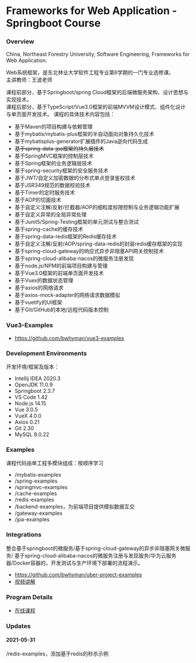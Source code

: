 # Frameworks for Web Application - Springboot Course

### Overview

China, Northeast Forestry University, Software Engineering, Frameworks for Web Application.

Web系统框架，是东北林业大学软件工程专业第6学期的一门专业选修课。  
主讲教师：王波老师

课程前部分，基于Springboot/spring Cloud框架的后端微服务架构、设计思想与实现技术。  
课程后部分，基于TypeScript/Vue3.0框架的前端MVVM设计模式、组件化设计与单页面开发技术。
课程的具体技术内容包括：
- 基于Maven的项目构建与依赖管理
- 基于mybatis/mybatis-plus框架的半自动面向对象持久化技术
- 基于mybatisplus-generator扩展插件的Java逆向代码生成
- ~~基于spring-data-jpa框架的持久层技术~~
- 基于SpringMVC框架的控制层技术
- 基于Spring框架的业务逻辑层技术
- 基于spring-security框架的安全服务技术
- 基于JWT/自定义加密数据的分布式单点登录鉴权技术
- 基于JSR349规范的数据校验技术
- 基于Timer的定时服务技术
- 基于AOP的切面技术
- 基于自定义注解/反射/拦截器/AOP的细粒度权限控制与业务逻辑功能扩展
- 基于自定义异常的全局异常处理
- 基于Junit5/Spring-Testing框架的单元测试与整合测试
- 基于spring-cache的缓存技术
- 基于spring-data-redis框架的Redis缓存技术
- 基于自定义注解/反射/AOP/spring-data-redis的封装redis缓存框架的实现
- 基于spring-cloud-gateway的响应式异步非阻塞API网关控制技术
- 基于spring-cloud-alibaba-nacos的微服务注册发现
- 基于node.js/NPM的前端项目构建与管理
- 基于Vue3.0框架的前端单页面开发技术
- 基于Vuex的数据状态管理
- 基于axios的网络请求
- 基于axios-mock-adapter的网络请求数据模拟
- 基于vuetify的UI框架
- 基于Git/GitHub的本地/远程代码版本控制

### Vue3-Examples
- https://github.com/bwhyman/vue3-examples

### Development Environments
开发环境/框架及版本：
- Intellij IDEA 2020.3
- OpenJDK 11.0.9
- Springboot 2.3.7
- VS Code 1.42
- Node.js 14.15
- Vue 3.0.5
- VueX 4.0.0
- Axios 0.21
- Git 2.30
- MySQL 8.0.22

### Examples
课程代码由单工程多模块组成：按顺序学习
- /mybatis-examples
- /spring-examples
- /springmvc-examples
- /cache-examples
- /redis-examples
- /backend-examples，为前端项目提供模拟数据互交
- /gateway-examples  
- /jpa-examples

### Integrations
整合基于springboot的微服务/基于spring-cloud-gateway的异步非阻塞网关微服务/
基于spring-cloud-alibaba-nacos的微服务注册与发现服务/华为云服务器/Docker容器的，开发测试与生产环境下部署的流程演示。
- https://github.com/bwhyman/uber-project-examples
- [视频讲解](https://mooc1-1.chaoxing.com/nodedetailcontroller/visitnodedetail?courseId=208931964&knowledgeId=394488338)

### Program Details
- [在线课程](https://mooc1-1.chaoxing.com/course/208931964.html)


### Updates
#### 2021-05-31
/redis-examples，添加基于redis的秒杀示例
